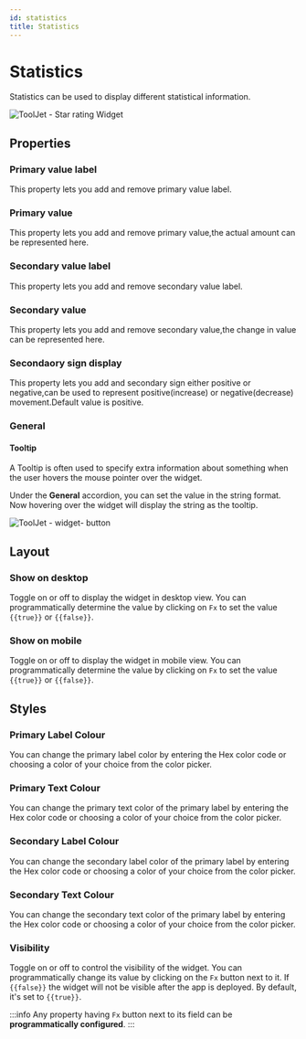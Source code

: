 ```yaml
---
id: statistics
title: Statistics
---
```


# Statistics

Statistics can be used to display different statistical information.

<div style={{textAlign: 'center'}}>

![ToolJet - Star rating Widget](/img/widgets/statistics/stats.png)

</div>

## Properties

### Primary value label

This property lets you add and remove primary value label.

### Primary value

This property lets you add and remove primary value,the actual amount can be represented here.

### Secondary value label

This property lets you add and remove secondary value label.

### Secondary value

This property lets you add and remove secondary value,the change in value can be represented here.

### Secondaory sign display

This property lets you add and secondary sign either positive or negative,can be used to represent positive(increase) or negative(decrease) movement.Default value is positive.

### General
#### Tooltip

A Tooltip is often used to specify extra information about something when the user hovers the 
mouse pointer over the widget.

Under the <b>General</b> accordion, you can set the value in the string format. 
Now hovering over the widget will display the string as the tooltip.

<div style={{textAlign: 'center'}}>

![ToolJet - widget- button](/img/tooltip.png)

</div>

## Layout

### Show on desktop

Toggle on or off to display the widget in desktop view. You can programmatically determine the value by clicking on `Fx` to set the value `{{true}}` or `{{false}}`.

### Show on mobile

Toggle on or off to display the widget in mobile view. You can programmatically determine the value by clicking on `Fx` to set the value `{{true}}` or `{{false}}`.

## Styles

### Primary Label Colour

You can change the primary label color by entering the Hex color code or choosing a color of your choice from the color picker.

### Primary Text Colour

You can change the primary text color of the primary label by entering the Hex color code or choosing a color of your choice from the color picker.

### Secondary Label Colour

You can change the secondary label color of the primary label by entering the Hex color code or choosing a color of your choice from the color picker.

### Secondary Text Colour

You can change the secondary text color of the primary label by entering the Hex color code or choosing a color of your choice from the color picker.

### Visibility

Toggle on or off to control the visibility of the widget. You can programmatically change its value by clicking on the `Fx` button next to it. If `{{false}}` the widget will not be visible after the app is deployed. By default, it's set to `{{true}}`.

:::info
Any property having `Fx` button next to its field can be **programmatically configured**.
:::
